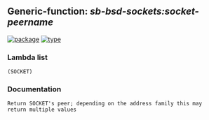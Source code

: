 ## Generic-function: ***sb-bsd-sockets:socket-peername***
[![package](https://img.shields.io/badge/Package-SB--BSD--SOCKETS-5f9ea0.svg?style=social&colorA=999999)](../) [![type](https://img.shields.io/badge/Type-Generic--Function-5f9ea0.svg?style=social&colorA=999999)](../#generic-function) 
### Lambda list
```
(SOCKET)
```
### Documentation
```
Return SOCKET's peer; depending on the address family this may
return multiple values
```
